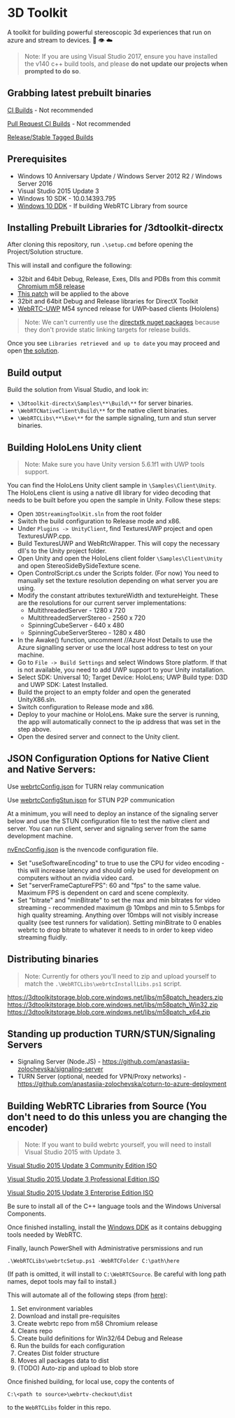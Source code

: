 # 3D Toolkit

A toolkit for building powerful stereoscopic 3d experiences that run on azure
and stream to devices. :muscle: :eye: :cloud:

> Note: If you are using Visual Studio 2017, ensure you have installed the v140 c++ build tools, and please __do not update our projects when prompted to do so__.

## Grabbing latest prebuilt binaries

[CI Builds](https://3dtoolkitstorage.blob.core.windows.net/builds/index.html) - Not recommended

[Pull Request CI Builds](https://3dtoolkitstorage.blob.core.windows.net/pullrequests/index.html) - Not recommended

[Release/Stable Tagged Builds](https://3dtoolkitstorage.blob.core.windows.net/releases/index.html)

## Prerequisites

+ Windows 10 Anniversary Update / Windows Server 2012 R2 / Windows Server 2016
+ Visual Studio 2015 Update 3
+ Windows 10 SDK - 10.0.14393.795
+ [Windows 10 DDK](https://msdn.microsoft.com/en-us/library/windows/hardware/ff557573(v=vs.85).aspx) - If building WebRTC Library from source

## Installing Prebuilt Libraries for /3dtoolkit-directx

After cloning this repository, run `.\setup.cmd` before opening the Project/Solution structure.

This will install and configure the following:

+ 32bit and 64bit Debug, Release, Exes, Dlls and PDBs from this commit [Chromium m58 release](https://chromium.googlesource.com/chromium/src/+/2b7c19d3)
+ [This patch](.\WebRTCLibs\nvencoder.patch) will be applied to the above
+ 32bit and 64bit Debug and Release libraries for DirectX Toolkit
+ [WebRTC-UWP](https://github.com/webrtc-uwp/webrtc-uwp-sdk) M54 synced release for UWP-based clients (Hololens)

> Note: We can't currently use the [directxtk nuget packages](https://www.nuget.org/packages?q=directxtk) because they don't provide static linking targets for release builds.

Once you see `Libraries retrieved and up to date` you may proceed and open [the solution](.\3dtoolkit-directx\Toolkit3D.sln).

## Build output

Build the solution from Visual Studio, and look in:

+ `\3dtoolkit-directx\Samples\**\Build\**` for server binaries.
+ `\WebRTCNativeClient\Build\**` for the native client binaries.
+ `\WebRTCLibs\**\Exe\**` for the sample signaling, turn and stun server binaries.

## Building HoloLens Unity client 

 > Note: Make sure you have Unity version 5.6.1f1 with UWP tools support. 

You can find the HoloLens Unity client sample in `\Samples\Client\Unity`. The HoloLens client is using a native dll library for video decoding that needs to be built before you open the sample in Unity. Follow these steps:
+ Open `3DStreamingToolKit.sln` from the root folder 
+ Switch the build configuration to Release mode and x86. 
+ Under `Plugins -> UnityClient`, find TexturesUWP project and open TexturesUWP.cpp.
+ Build TexturesUWP and WebRtcWrapper. This will copy the necessary dll's to the Unity project folder. 
+ Open Unity and open the HoloLens client folder `\Samples\Client\Unity` and open StereoSideBySideTexture scene.
+ Open ControlScript.cs under the Scripts folder. (For now) You need to manually set the texture resolution depending on what server you are using. 
+ Modify the constant attributes textureWidth and textureHeight. These are the resolutions for our current server implementations:
    - MultithreadedServer - 1280 x 720
    - MultithreadedServerStereo - 2560 x 720
	- SpinningCubeServer - 640 x 480
	- SpinningCubeServerStereo - 1280 x 480
+ In the Awake() function, uncomment //Azure Host Details to use the Azure signalling server or use the local host address to test on your machine.
+ Go to `File -> Build Settings` and select Windows Store platform. If that is not available, you need to add UWP support to your Unity installation. 
+ Select SDK: Universal 10; Target Device: HoloLens; UWP Build type: D3D and UWP SDK: Latest Installed. 
+ Build the project to an empty folder and open the generated UnityX86.sln.
+ Switch configuration to Release mode and x86. 
+ Deploy to your machine or HoloLens. Make sure the server is running, the app will automatically connect to the ip address that was set in the step above.
+ Open the desired server and connect to the Unity client. 

## JSON Configuration Options for Native Client and Native Servers:

Use [webrtcConfig.json](https://github.com/CatalystCode/3dtoolkit/blob/master/Plugins/NativeServerPlugin/webrtcConfig.json) for TURN relay communication

Use [webrtcConfigStun.json](https://github.com/CatalystCode/3dtoolkit/blob/master/Plugins/NativeServerPlugin/webrtcConfigStun.json) for STUN P2P communication

At a minimum, you will need to deploy an instance of the signaling server below and use the STUN configuration file to test the native client and server.  You can run client, server and signaling server from the same development machine.

[nvEncConfig.json](https://github.com/CatalystCode/3dtoolkit/blob/v0.1.0/Plugins/NativeServerPlugin/nvEncConfig.json) is the nvencode configuration file.  
+ Set "useSoftwareEncoding" to true to use the CPU for video encoding - this will increase latency and should only be used for development on computers without an nvidia video card.
+ Set "serverFrameCaptureFPS": 60 and "fps" to the same value.  Maximum FPS is dependent on card and scene complexity.
+ Set "bitrate" and "minBitrate" to set the max and min bitrates for video streaming - recommended maximum @ 10mbps and min to 5.5mbps for high quality streaming.  Anything over 10mbps will not visibly increase quality (see test runners for validation).  Setting minBitrate to 0 enables webrtc to drop bitrate to whatever it needs to in order to keep video streaming fluidly.

## Distributing binaries

> Note: Currently for others you'll need to zip and upload yourself to match the `.\WebRTCLibs\webrtcInstallLibs.ps1` script.

https://3dtoolkitstorage.blob.core.windows.net/libs/m58patch_headers.zip
https://3dtoolkitstorage.blob.core.windows.net/libs/m58patch_Win32.zip
https://3dtoolkitstorage.blob.core.windows.net/libs/m58patch_x64.zip

## Standing up production TURN/STUN/Signaling Servers

+ Signaling Server (Node.JS) - https://github.com/anastasiia-zolochevska/signaling-server
+ TURN Server (optional, needed for VPN/Proxy networks) - https://github.com/anastasiia-zolochevska/coturn-to-azure-deployment

## Building WebRTC Libraries from Source (You don't need to do this unless you are changing the encoder)

> Note: If you want to build webrtc yourself, you will need to install Visual Studio 2015 with Update 3.

[Visual Studio 2015 Update 3 Community Edition ISO](http://download.microsoft.com/download/b/e/d/bedddfc4-55f4-4748-90a8-ffe38a40e89f/vs2015.3.com_enu.iso)

[Visual Studio 2015 Update 3 Professional Edition ISO](http://download.microsoft.com/download/e/b/c/ebc2c43f-3821-4a0b-82b1-d05368af1604/vs2015.3.pro_enu.iso)

[Visual Studio 2015 Update 3 Enterprise Edition ISO](http://download.microsoft.com/download/8/4/3/843ec655-1b67-46c3-a7a4-10a1159cfa84/vs2015.3.ent_enu.iso)

Be sure to install all of the C++ language tools and the Windows Universal Components.

Once finished installing, install the [Windows DDK](https://go.microsoft.com/fwlink/p/?LinkID=845298) as it contains debugging tools needed by WebRTC.

Finally, launch PowerShell with Administrative persmissions and run 
```
.\WebRTCLibs\webrtcSetup.ps1 -WebRTCFolder C:\path\here
```
(If path is omitted, it will install to `C:\WebRTCSource`. Be careful with long path names, depot tools may fail to install.)

This will automate all of the following steps (from [here](https://webrtc.org/native-code/development/)):

1) Set environment variables
2) Download and install pre-requisites
3) Create webrtc repo from m58 Chromium release
4) Cleans repo
4) Create build definitions for Win32/64 Debug and Release
5) Run the builds for each configuration
6) Creates Dist folder structure
7) Moves all packages data to dist
8) (TODO) Auto-zip and upload to blob store

Once finished building, for local use, copy the contents of 
```
C:\<path to source>\webrtv-checkout\dist
```
to the `WebRTCLibs` folder in this repo.
